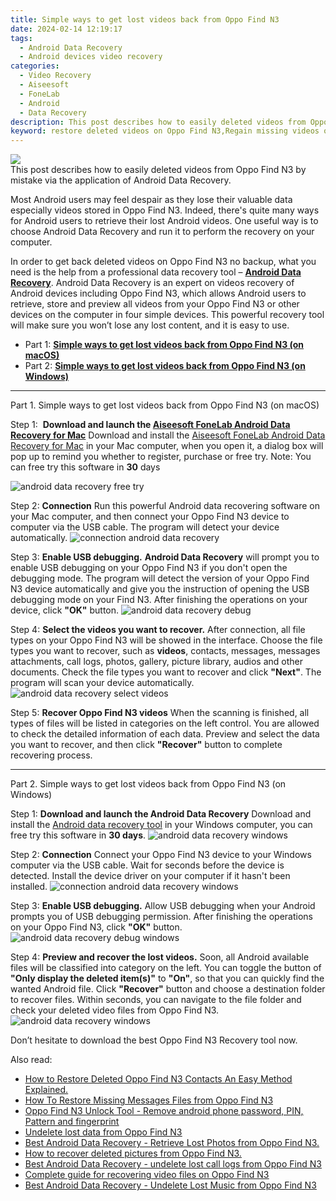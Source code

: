 ```yaml
---
title: Simple ways to get lost videos back from Oppo Find N3
date: 2024-02-14 12:19:17
tags: 
  - Android Data Recovery
  - Android devices video recovery
categories: 
  - Video Recovery
  - Aiseesoft
  - FoneLab
  - Android
  - Data Recovery
description: This post describes how to easily deleted videos from Oppo Find N3 by mistake via the application of Android Data Recovery.
keyword: restore deleted videos on Oppo Find N3,Regain missing videos on Oppo Find N3,recover lost videos from Oppo Find N3,undeleted videos from Oppo Find N3,retrieve wiped videos Oppo Find N3,broken Oppo Find N3 videos recovery solution,get back deleted video from Oppo Find N3 android,Oppo Find N3 delete video recover,my video deleted from Oppo Find N3 how to undo video,extract data from water damaged phone Oppo Find N3,deletes video of Oppo Find N3,how to recover deleted video in Oppo Find N3
---
```


<img src="https://img0mobiles.techidaily.com/images/best-assets/devices/oppo/oppo-find-n3/1.jpg" class="atpl-imgstyle"  />

<div class="atpl-content atpl-for-fonelab-android recover-video">

<div class="atpl-post-description-part-1">
This post describes how to easily deleted videos from Oppo Find N3 by mistake via the application of Android Data Recovery.
</div>

<div class="atpl-post-description-part-2">
<div class="tpl-content-sub-paragraph-normal">
    <p>
        Most Android users may feel despair as they lose their valuable data especially videos stored in Oppo Find N3. Indeed, there's quite many ways for Android users to retrieve their lost Android videos. One useful way is to choose Android Data Recovery and run it to perform the recovery on your computer.
    </p>
</div>

</div>

<div class="atpl-post-description-part-3">
<div class="tpl-content-sub-paragraph-normal">
    <p>
        In order to get back deleted videos on Oppo Find N3 no backup, what you need is the help from a professional data recovery tool – <a href="https://tools.techidaily.com/aiseesoft-android-data-recovery/" target="_blank" rel="noopener"><strong>Android Data Recovery</strong></a>. Android Data Recovery is an expert on videos recovery of Android devices including Oppo Find N3, which allows Android users to retrieve, store and preview all videos from your Oppo Find N3 or other devices on the computer in four simple devices. This powerful recovery tool will make sure you won’t lose any lost content, and it is easy to use.
    </p>
</div>
</div>

<ul>
  <li>Part 1: <strong><a href="#p1"> Simple ways to get lost videos back from Oppo Find N3  (on macOS)</a></strong></li>
  <li>Part 2: <strong><a href="#p2"> Simple ways to get lost videos back from Oppo Find N3  (on Windows)</a></strong></li>
</ul>

<!-- Part 1 -->
<a id="p1" name="p1" ></a><hr>

<div>
  <span class="atpl-step-part-style">Part 1. Simple ways to get lost videos back from Oppo Find N3 (on macOS)</span>
</div>  

<span class="atpl-stepstyle-a"><span>Step 1: </span></span> <strong>Download and launch the <a href="https://tools.techidaily.com/aiseesoft-android-data-recovery-for-mac/" target="_blank" rel="noopener">Aiseesoft FoneLab Android Data Recovery for Mac</a></strong>
Download and install the <a href="https://tools.techidaily.com/aiseesoft-android-data-recovery-for-mac/" target="_blank" rel="noopener">Aiseesoft FoneLab Android Data Recovery for Mac</a> in your Mac computer, when you open it, a dialog box will pop up to remind you whether to register, purchase or free try.
Note: You can free try this software in <strong>30</strong> days

<img src="https://tools.techidaily.com/images/apps/aiseesoft/android-data-recovery/mac-free-try.png" class="atpl-imgstyle" alt="android data recovery free try" />

<span class="atpl-stepstyle-a"><span>Step 2: </span></span> <strong>Connection</strong>
Run this powerful Android data recovering software on your Mac computer, and then connect your Oppo Find N3 device to computer via the USB cable. The program will detect your device automatically.
<img src="https://tools.techidaily.com/images/apps/aiseesoft/android-data-recovery/mac-connection-interface.jpg" class="atpl-imgstyle" alt="connection android data recovery" />

<span class="atpl-stepstyle-a"><span>Step 3: </span></span> <strong>Enable USB debugging.</strong>
<strong>Android Data Recovery</strong> will prompt you to enable USB debugging on your Oppo Find N3 if you don't open the debugging mode. The program will detect the version of your Oppo Find N3 device automatically and give you the instruction of opening the USB debugging mode on your Find N3. After finishing the operations on your device, click <strong>"OK"</strong> button.
<img src="https://tools.techidaily.com/images/apps/aiseesoft/android-data-recovery/mac-android-usb-debug.jpg"  class="atpl-imgstyle" alt="android data recovery debug" />

<span class="atpl-stepstyle-a"><span>Step 4: </span></span> <strong>Select the videos you want to recover.</strong>
After connection, all file types on your Oppo Find N3 will be showed in the interface. Choose the file types you want to recover, such as <strong>videos</strong>, contacts, messages, messages attachments, call logs, photos, gallery, picture library,  audios and other documents. Check the file types you want to recover and click <b>"Next"</b>. The program will scan your device automatically.
<img src="https://tools.techidaily.com/images/apps/aiseesoft/android-data-recovery/mac-choose-type-videos.jpg" class="atpl-imgstyle" alt="android data recovery select videos" />

<span class="atpl-stepstyle-a"><span>Step 5: </span></span> <strong>Recover Oppo Find N3 videos</strong>
When the scanning is finished, all types of files will be listed in categories on the left control. You are allowed to check the detailed information of each data. Preview and select the data you want to recover, and then click <b>"Recover"</b> button to complete recovering process.


<a id="p2" name="p2"></a><hr>

<!-- Part 2 -->
<div>
<span class="atpl-step-part-style">Part 2. Simple ways to get lost videos back from Oppo Find N3 (on Windows)</span>
</div>

<span class="atpl-stepstyle-a"><span>Step 1: </span></span> <strong>Download and launch the Android Data Recovery</strong>
Download and install the <a href="https://tools.techidaily.com/aiseesoft-android-data-recovery-for-win/" target="_blank" rel="noopener">Android data recovery tool</a> in your Windows computer, you can free try this software in <b>30 days</b>.
<img src="https://tools.techidaily.com/images/apps/aiseesoft/android-data-recovery/win-start-interface.png"  class="atpl-imgstyle" alt="android data recovery windows" />

<span class="atpl-stepstyle-a"><span>Step 2: </span></span> <strong>Connection</strong>
Connect your Oppo Find N3 device to your Windows computer via the USB cable. Wait for seconds before the device is detected. Install the device driver on your computer if it hasn't been installed.
<img src="https://tools.techidaily.com/images/apps/aiseesoft/android-data-recovery/win-connection-interface.png" class="atpl-imgstyle" alt="connection android data recovery windows" />

<span class="atpl-stepstyle-a"><span>Step 3: </span></span> <strong>Enable USB debugging.</strong>
Allow USB debugging when your Android prompts you of USB debugging permission. After finishing the operations on your Oppo Find N3, click <b>"OK"</b> button.
<img src="https://tools.techidaily.com/images/apps/aiseesoft/android-data-recovery/win-android-usb-debug.png" class="atpl-imgstyle" alt="android data recovery debug windows" />

<span class="atpl-stepstyle-a"><span>Step 4: </span></span> <strong>Preview and recover the lost videos.</strong>
Soon, all Android available files will be classified into category on the left. You can toggle the button of <b>"Only display the deleted item(s)"</b> to <b>"On"</b>, so that you can quickly find the wanted Android file. Click <b>"Recover"</b> button and choose a destination folder to recover files. Within seconds, you can navigate to the file folder and check your deleted video files from Oppo Find N3.
<img src="https://tools.techidaily.com/images/apps/aiseesoft/android-data-recovery/win-recover-videos.jpg" class="atpl-imgstyle" alt="android data recovery windows" />

<div class="atpl-post-description-part-4">
<div class="tpl-content-sub-paragraph-normal">
    <p>
        Don’t hesitate to download the best Oppo Find N3 Recovery tool now.
    </p>
</div>
</div>

<ins class="adsbygoogle"
     style="display:block"
     data-ad-client="ca-pub-7571918770474297"
     data-ad-slot="8358498916"
     data-ad-format="auto"
     data-full-width-responsive="true"></ins>

<span class="atpl-alsoreadstyle">Also read:</span>
<div><ul>
<li><a href="/how-to-restore-deleted-oppo-find-n3-contacts-an-easy-method-explained-by-fonelab-android-recover-contacts/" target="_blank" rel="noopener"><u>How to Restore Deleted Oppo Find N3 Contacts  An Easy Method Explained.</u></a></li>
<li><a href="/how-to-restore-missing-messages-files-from-oppo-find-n3-by-fonelab-android-recover-messages/" target="_blank" rel="noopener"><u>How To  Restore Missing Messages Files from Oppo Find N3</u></a></li>
<li><a href="/oppo-find-n3-unlock-tool-remove-android-phone-password-pin-pattern-and-fingerprint-by-drfone-android-unlock-android-unlock/" target="_blank" rel="noopener"><u>Oppo Find N3 Unlock Tool - Remove android phone password, PIN, Pattern and fingerprint</u></a></li>
<li><a href="/undelete-lost-data-from-oppo-find-n3-by-fonelab-android-recover-data/" target="_blank" rel="noopener"><u>Undelete lost data from Oppo Find N3</u></a></li>
<li><a href="/best-android-data-recovery-retrieve-lost-photos-from-oppo-find-n3-by-fonelab-android-recover-photos/" target="_blank" rel="noopener"><u>Best Android Data Recovery - Retrieve Lost Photos from Oppo Find N3.</u></a></li>
<li><a href="/how-to-recover-deleted-pictures-from-oppo-find-n3-by-fonelab-android-recover-pictures/" target="_blank" rel="noopener"><u>How to recover deleted pictures from Oppo Find N3.</u></a></li>
<li><a href="/best-android-data-recovery-undelete-lost-call-logs-from-oppo-find-n3-by-fonelab-android-recover-call-logs/" target="_blank" rel="noopener"><u>Best Android Data Recovery - undelete lost call logs from Oppo Find N3</u></a></li>
<li><a href="/complete-guide-for-recovering-video-files-on-oppo-find-n3-by-fonelab-android-recover-video/" target="_blank" rel="noopener"><u>Complete guide for recovering video files on Oppo Find N3</u></a></li>
<li><a href="/best-android-data-recovery-undelete-lost-music-from-oppo-find-n3-by-fonelab-android-recover-music/" target="_blank" rel="noopener"><u>Best Android Data Recovery - Undelete Lost Music from Oppo Find N3</u></a></li>
</ul></div>

</div>
